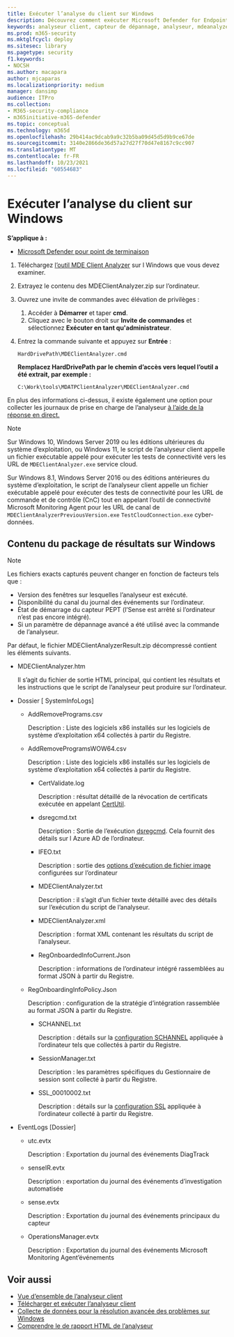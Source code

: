 ```yaml
---
title: Exécuter l’analyse du client sur Windows
description: Découvrez comment exécuter Microsoft Defender for Endpoint Client Analyzer sur Windows.
keywords: analyseur client, capteur de dépannage, analyseur, mdeanalyzer, windows
ms.prod: m365-security
ms.mktglfcycl: deploy
ms.sitesec: library
ms.pagetype: security
f1.keywords:
- NOCSH
ms.author: macapara
author: mjcaparas
ms.localizationpriority: medium
manager: dansimp
audience: ITPro
ms.collection:
- M365-security-compliance
- m365initiative-m365-defender
ms.topic: conceptual
ms.technology: m365d
ms.openlocfilehash: 29b414ac9dcab9a9c32b5ba09d45d5d9b9ce67de
ms.sourcegitcommit: 3140e2866de36d57a27d27f70d47e8167c9cc907
ms.translationtype: MT
ms.contentlocale: fr-FR
ms.lasthandoff: 10/23/2021
ms.locfileid: "60554683"
---
```

# <a name="run-the-client-analyzer-on-windows"></a>Exécuter l’analyse du client sur Windows

**S’applique à :**
- [Microsoft Defender pour point de terminaison](https://go.microsoft.com/fwlink/p/?linkid=2146631)


1. Téléchargez [l’outil MDE Client Analyzer](https://aka.ms/mdatpanalyzer) sur l Windows que vous devez examiner.

2. Extrayez le contenu des MDEClientAnalyzer.zip sur l’ordinateur.

3. Ouvrez une invite de commandes avec élévation de privilèges :
    1. Accéder à **Démarrer** et taper **cmd**.
    2. Cliquez avec le bouton droit sur **Invite de commandes** et sélectionnez **Exécuter en tant qu'administrateur**.

4. Entrez la commande suivante et appuyez sur **Entrée** :

   ```dos
   HardDrivePath\MDEClientAnalyzer.cmd
   ```

   **Remplacez HardDrivePath par le chemin d’accès vers lequel l’outil a été extrait, par exemple :**

   ```dos
   C:\Work\tools\MDATPClientAnalyzer\MDEClientAnalyzer.cmd
   ```

En plus des informations ci-dessus, il existe également une option pour collecter les journaux de prise en charge de l’analyseur [à l’aide de la réponse en direct.](troubleshoot-collect-support-log.md)

> [!NOTE]
> Sur Windows 10, Windows Server 2019 ou les éditions ultérieures du système d’exploitation, ou Windows 11, le script de l’analyseur client appelle un fichier exécutable appelé pour exécuter les tests de connectivité vers les URL de `MDEClientAnalyzer.exe` service cloud.
>
> Sur Windows 8.1, Windows Server 2016 ou des éditions antérieures du système d’exploitation, le script de l’analyseur client appelle un fichier exécutable appelé pour exécuter des tests de connectivité pour les URL de commande et de contrôle (CnC) tout en appelant l’outil de connectivité Microsoft Monitoring Agent pour les URL de canal de `MDEClientAnalyzerPreviousVersion.exe` `TestCloudConnection.exe` cyber-données.

## <a name="result-package-contents-on-windows"></a>Contenu du package de résultats sur Windows

> [!NOTE]
> Les fichiers exacts capturés peuvent changer en fonction de facteurs tels que :
>
> - Version des fenêtres sur lesquelles l’analyseur est exécuté.
> - Disponibilité du canal du journal des événements sur l’ordinateur.
> - État de démarrage du capteur PEPT (l’Sense est arrêté si l’ordinateur n’est pas encore intégré).
> - Si un paramètre de dépannage avancé a été utilisé avec la commande de l’analyseur.

Par défaut, le fichier MDEClientAnalyzerResult.zip décompressé contient les éléments suivants.

- MDEClientAnalyzer.htm

  Il s’agit du fichier de sortie HTML principal, qui contient les résultats et les instructions que le script de l’analyseur peut produire sur l’ordinateur.

- Dossier \[ SystemInfoLogs\]
  - AddRemovePrograms.csv

    Description : Liste des logiciels x86 installés sur les logiciels de système d’exploitation x64 collectés à partir du Registre.

  - AddRemoveProgramsWOW64.csv

    Description : Liste des logiciels x86 installés sur les logiciels de système d’exploitation x64 collectés à partir du Registre.

    - CertValidate.log

      Description : résultat détaillé de la révocation de certificats exécutée en appelant [CertUtil](/windows-server/administration/windows-commands/certutil).

    - dsregcmd.txt

      Description : Sortie de l’exécution [dsregcmd](/azure/active-directory/devices/troubleshoot-device-dsregcmd). Cela fournit des détails sur l Azure AD de l’ordinateur.

    - IFEO.txt

      Description : sortie des [options d’exécution de fichier image](/previous-versions/windows/desktop/xperf/image-file-execution-options) configurées sur l’ordinateur

    - MDEClientAnalyzer.txt

      Description : il s’agit d’un fichier texte détaillé avec des détails sur l’exécution du script de l’analyseur.

    - MDEClientAnalyzer.xml

      Description : format XML contenant les résultats du script de l’analyseur.

    - RegOnboardedInfoCurrent.Json

      Description : informations de l’ordinateur intégré rassemblées au format JSON à partir du Registre.

  - RegOnboardingInfoPolicy.Json

    Description : configuration de la stratégie d’intégration rassemblée au format JSON à partir du Registre.

    - SCHANNEL.txt

      Description : détails sur la [configuration SCHANNEL](/windows-server/security/tls/manage-tls) appliquée à l’ordinateur tels que collectés à partir du Registre.

    - SessionManager.txt

      Description : les paramètres spécifiques du Gestionnaire de session sont collecté à partir du Registre.

    - SSL_00010002.txt

      Description : détails sur la [configuration SSL](/windows-server/security/tls/manage-tls) appliquée à l’ordinateur collecté à partir du Registre.

- EventLogs [Dossier]

  - utc.evtx

    Description : Exportation du journal des événements DiagTrack

  - senseIR.evtx

    Description : exportation du journal des événements d’investigation automatisée

  - sense.evtx

    Description : Exportation du journal des événements principaux du capteur

  - OperationsManager.evtx

    Description : Exportation du journal des événements Microsoft Monitoring Agent’événements

## <a name="see-also"></a>Voir aussi

- [Vue d’ensemble de l’analyseur client](overview-client-analyzer.md)
- [Télécharger et exécuter l’analyseur client](download-client-analyzer.md)
- [Collecte de données pour la résolution avancée des problèmes sur Windows](data-collection-analyzer.md)
- [Comprendre le de rapport HTML de l’analyseur](analyzer-report.md)
